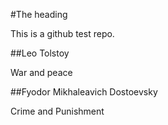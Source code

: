 #The heading

This is a github test repo.

##Leo Tolstoy

War and peace

##Fyodor Mikhaleavich Dostoevsky

Crime and Punishment
